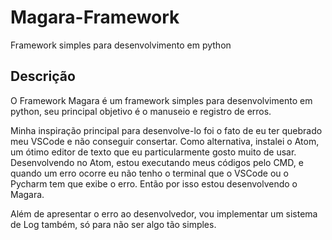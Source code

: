 # Magara-Framework
Framework simples para desenvolvimento em python

## Descrição

O Framework Magara é um framework simples para desenvolvimento em python, seu principal objetivo é o manuseio e registro de erros.

Minha inspiração principal para desenvolve-lo foi o fato de eu ter quebrado meu VSCode e não conseguir consertar.
Como alternativa, instalei o Atom, um ótimo editor de texto que eu particularmente gosto muito de usar.
Desenvolvendo no Atom, estou executando meus códigos pelo CMD, e quando um erro ocorre eu não tenho o terminal que o VSCode ou o Pycharm tem que exibe o erro. Então por isso estou desenvolvendo o Magara.

Além de apresentar o erro ao desenvolvedor, vou implementar um sistema de Log também, só para não ser algo tão simples.


